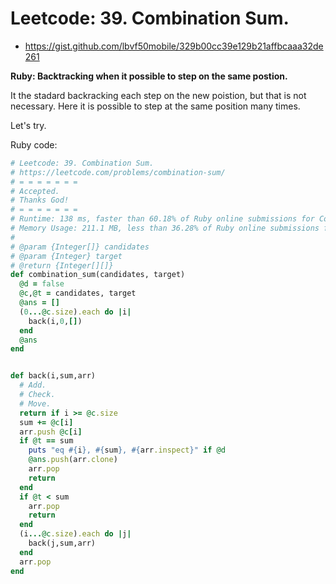 # Leetcode: 39. Combination Sum.

- https://gist.github.com/lbvf50mobile/329b00cc39e129b21affbcaaa32de261

**Ruby: Backtracking when it possible to step on the same postion.**

It the stadard backracking each step on the new poistion, but that is not necessary. Here it is possible to step at the same position many times.

Let's try.

Ruby code:
```Ruby
# Leetcode: 39. Combination Sum.
# https://leetcode.com/problems/combination-sum/
# = = = = = = =
# Accepted.
# Thanks God!
# = = = = = = =
# Runtime: 138 ms, faster than 60.18% of Ruby online submissions for Combination Sum.
# Memory Usage: 211.1 MB, less than 36.28% of Ruby online submissions for Combination Sum.
#
# @param {Integer[]} candidates
# @param {Integer} target
# @return {Integer[][]}
def combination_sum(candidates, target)
  @d = false
  @c,@t = candidates, target
  @ans = []
  (0...@c.size).each do |i|
    back(i,0,[])
  end
  @ans
end


def back(i,sum,arr)
  # Add.
  # Check.
  # Move.
  return if i >= @c.size
  sum += @c[i]
  arr.push @c[i]
  if @t == sum
    puts "eq #{i}, #{sum}, #{arr.inspect}" if @d
    @ans.push(arr.clone)
    arr.pop
    return
  end
  if @t < sum
    arr.pop
    return
  end
  (i...@c.size).each do |j|
    back(j,sum,arr)
  end
  arr.pop
end
```
